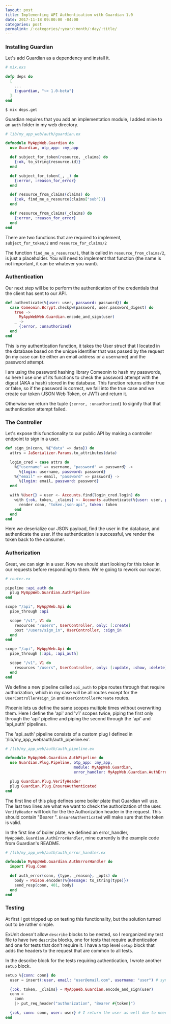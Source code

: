 ```yaml
---
layout: post
title: Implementing API Authentication with Guardian 1.0
date: 2017-11-18 09:00:00 -04:00
categories: post
permalink: /:categories/:year/:month/:day/:title/
---
```


### Installing Guardian

Let's add Guardian as a dependency and install it.

```elixir
# mix.exs

defp deps do
  [
    ...
    {:guardian, "~> 1.0-beta"}
  ]
end
```

```shell
$ mix deps.get
```

Guardian requires that you add an implementation module, I added mine to an `auth` folder in my web directory.

```elixir
# lib/my_app_web/auth/guardian.ex

defmodule MyAppWeb.Guardian do
  use Guardian, otp_app: :my_app

  def subject_for_token(resource, _claims) do
    {:ok, to_string(resource.id)}
  end

  def subject_for_token(_, _) do
    {:error, :reason_for_error}
  end

  def resource_from_claims(claims) do
    {:ok, find_me_a_resource(claims["sub"])}
  end

  def resource_from_claims(_claims) do
    {:error, :reason_for_error}
  end
end
```

There are two functions that are required to implement, `subject_for_token/2` and `resource_for_claims/2`

The function `find_me_a_resource/1`, that is called in `resource_from_claims/2`, is just a placeholder. You will need to implement that function (the name is not important, it can be whatever you want).

### Authentication

Our next step will be to perform the authentication of the credentials that the client has sent to our API. 

```elixir
def authenticate(%{user: user, password: password}) do
  case Comeonin.Bcrypt.checkpw(password, user.password_digest) do
    true ->
      MyAppWebWeb.Guardian.encode_and_sign(user)
    _ ->
      {:error, :unauthorized}
  end
end
```

This is my authentication function, it takes the User struct that I located in the database based on the unique identifier that was passed by the request (in my case can be either an email address or a username) and the password attempt. 

I am using the password hashing library Comeonin to hash my passwords, so here I use one of its functions to check the password attempt with the digest (AKA a hash) stored in the database. This function returns either true or false, so if the password is correct, we fall into the true case and we create our token (JSON Web Token, or JWT) and return it. 

Otherwise we return the tuple `{:error, :unauthorized}` to signify that that authentication attempt failed.

### The Controller

Let's expose this functionality to our public API by making a controller endpoint to sign in a user.

```elixir
def sign_in(conn, %{"data" => data}) do
  attrs = JaSerializer.Params.to_attributes(data)

  login_cred = case attrs do
    %{"username" => username, "password" => password} ->
      %{login: username, password: password}
    %{"email" => email, "password" => password} ->
      %{login: email, password: password}
  end

  with %User{} = user <- Accounts.find(login_cred.login) do
    with {:ok, token, _claims} <- Accounts.authenticate(%{user: user, password: login_cred.password}) do
      render conn, "token.json-api", token: token
    end
  end
end
```

Here we deserialize our JSON payload, find the user in the database, and authenticate the user. If the authentication is successful, we render the token back to the consumer. 

### Authorization

Great, we can sign in a user. Now we should start looking for this token in our requests before responding to them. We're going to rework our router.

```elixir
# router.ex

pipeline :api_auth do
  plug MyAppWeb.Guardian.AuthPipeline
end

scope "/api", MyAppWeb.Api do
  pipe_through :api

  scope "/v1", V1 do
    resources "/users", UserController, only: [:create]
    post "/users/sign_in", UserController, :sign_in
  end
end

scope "/api", MyAppWeb.Api do
  pipe_through [:api, :api_auth]

  scope "/v1", V1 do
    resources "/users", UserController, only: [:update, :show, :delete]
  end
end
```


We define a new pipeline called `api_auth` to pipe routes through that require authorization, which in my case will be all routes except for the `UserController#sign_in` and `UserController#create` routes. 

Phoenix lets us define the same scopes multiple times without overwriting them. Here I define the 'api' and 'v1' scopes twice, piping the first only through the 'api' pipeline and piping the second through the 'api' and 'api_auth' pipelines. 

The 'api_auth' pipeline consists of a custom plug I defined in '/lib/my_app_web/auth/auth_pipeline.ex'.

```elixir
# /lib/my_app_web/auth/auth_pipeline.ex

defmodule MyAppWeb.Guardian.AuthPipeline do
  use Guardian.Plug.Pipeline, otp_app: :my_app,
                              module: MyAppWeb.Guardian,
                              error_handler: MyAppWeb.Guardian.AuthErrorHandler

  plug Guardian.Plug.VerifyHeader
  plug Guardian.Plug.EnsureAuthenticated
end
```

The first line of this plug defines some boiler plate that Guardian will use. The last two lines are what we want to check the authorization of the user. `VerifyHeader` will look for the the Authorization header in the request. This should contain "Bearer <your token>". `EnsureAuthenticated` will make sure that the token is valid. 

In the first line of boiler plate, we defined an error_handler, `MyAppWeb.Guardian.AuthErrorHandler`, mine currently is the example code from Guardian's README.

```elixir
# /lib/my_app_web/auth/auth_error_handler.ex

defmodule MyAppWeb.Guardian.AuthErrorHandler do
  import Plug.Conn

  def auth_error(conn, {type, _reason}, _opts) do
    body = Poison.encode!(%{message: to_string(type)})
    send_resp(conn, 401, body)
  end
end
```

### Testing

At first I got tripped up on testing this functionality, but the solution turned out to be rather simple. 

ExUnit doesn't allow `describe` blocks to be nested, so I reorganized my test file to have two `describe` blocks, one for tests that require authentication and one for tests that don't require it. I have a top level `setup` block that adds the headers to the request that are common to all tests. 

In the describe block for the tests requiring authentication, I wrote another `setup` block. 

```elixir
setup %{conn: conn} do
  user = insert(:user, email: "user@email.com", username: "user") # syntax for the library ExMachina

  {:ok, token, _claims} = MyAppWeb.Guardian.encode_and_sign(user)
  conn =
    conn
    |> put_req_header("authorization", "Bearer #{token}")

  {:ok, conn: conn, user: user} # I return the user as well due to needing it in the tests
end
```
